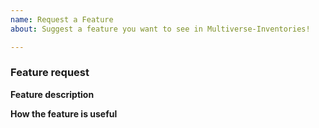 ```yaml
---
name: Request a Feature
about: Suggest a feature you want to see in Multiverse-Inventories!

---
```


<!-- Multiverse-Inventories feature request guide

Fill out the template. Don't write inside the arrows as they will be hidden
when you post your issue.

Get latest build from: http://ci.onarandombox.com/view/Multiverse/

If you are look for other submodules of Multiverse, go to their respective git repo:
    Multiverse-Core: https://github.com/Multiverse/Multiverse-Core/issues
    Multiverse-Portals: https://github.com/Multiverse/Multiverse-Portals/issues
    Multiverse-NetherPortals: https://github.com/Multiverse/Multiverse-NetherPortals/issues
    Multiverse-SignPortals: https://github.com/Multiverse/Multiverse-SignPortals/issues

Not sure if your feature fits in Multiverse-Core? Feel free to ask on our Discord
server: https://discord.gg/NZtfKky

If you have a feature suggestion for Multiverse-Core, read the following tips:

1.  Fill out the template.
      This will help us understand what you're requesting and why you want us
      to add it.

2.  Keep it simple.
      Make sure it's easy to understand what you're requesting. A good way is
      to keep it to one request per GitHub issue, as we can then easily track
      feature requests.

3.  Check whether it has already been asked or added.
      You can search the issue tracker to see if your feature has already been
      requested at https://github.com/Multiverse/Multiverse-Inventories/issues.

4.  Ask yourself: "Does this belong in Multiverse-Core?"
      There are lots of features that we reject because most servers won't
      need or use them. If your feature is very specific or already exists in
      another plugin, it might not be a good fit for Multiverse-Core.

5.  Delete this line and all above lines before posting your issue!       -->

### Feature request

**Feature description**
<!-- What feature are you suggesting? -->

**How the feature is useful**
<!-- How is the feature useful to players, server owners and/or developers? -->